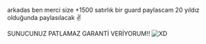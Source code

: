 arkadas ben merci size +1500 satırlık bir guard paylascam 20 yıldız olduğunda paylasılacak ✌

SUNUCUNUZ PATLAMAZ GARANTİ VERİYORUM!!
![XD](https://media.discordapp.net/attachments/883711545325027348/894271607600738334/Ekran_goruntusu_2021-10-03_201525.png?width=748&height=676)
